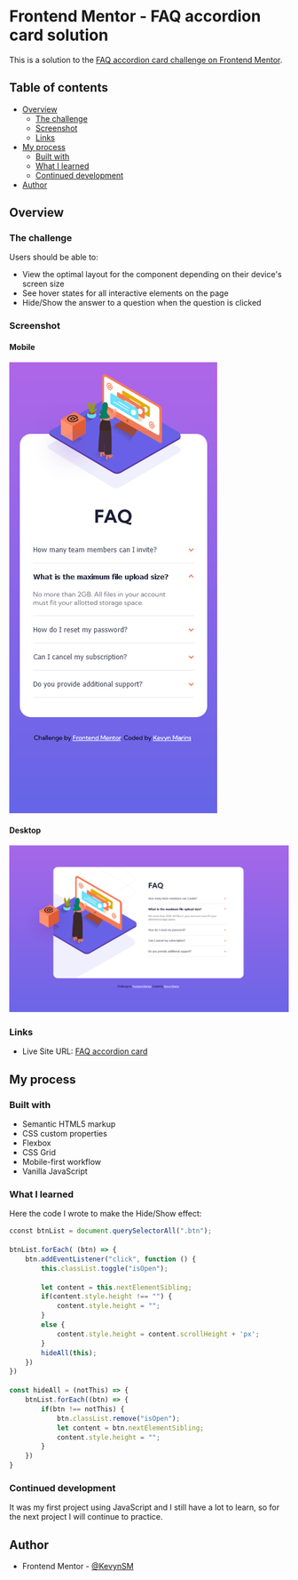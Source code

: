 # Frontend Mentor - FAQ accordion card solution

This is a solution to the [FAQ accordion card challenge on Frontend Mentor](https://www.frontendmentor.io/challenges/faq-accordion-card-XlyjD0Oam).

## Table of contents

- [Overview](#overview)
  - [The challenge](#the-challenge)
  - [Screenshot](#screenshot)
  - [Links](#links)
- [My process](#my-process)
  - [Built with](#built-with)
  - [What I learned](#what-i-learned)
  - [Continued development](#continued-development)  
- [Author](#author)


## Overview

### The challenge

Users should be able to:

- View the optimal layout for the component depending on their device's screen size
- See hover states for all interactive elements on the page
- Hide/Show the answer to a question when the question is clicked

### Screenshot

#### Mobile

![](images/Solution-mobile.png)

#### Desktop

![](images/Solution.png)

### Links

- Live Site URL: [FAQ accordion card](https://kevynsm.github.io/FAQ-accordion-card/)

## My process

### Built with

- Semantic HTML5 markup
- CSS custom properties
- Flexbox
- CSS Grid
- Mobile-first workflow
- Vanilla JavaScript

### What I learned

Here the code I wrote to make the Hide/Show effect:


```js
cconst btnList = document.querySelectorAll(".btn");

btnList.forEach( (btn) => {
    btn.addEventListener("click", function () {
        this.classList.toggle("isOpen");

        let content = this.nextElementSibling;        
        if(content.style.height !== "") {
            content.style.height = "";
        }
        else {
            content.style.height = content.scrollHeight + 'px';
        }
        hideAll(this);
    })
})

const hideAll = (notThis) => {
    btnList.forEach((btn) => {
        if(btn !== notThis) {
            btn.classList.remove("isOpen");
            let content = btn.nextElementSibling;
            content.style.height = "";
        }
    })
}
```

### Continued development

It was my first project using JavaScript and I still have a lot to learn, so for the next project I will continue to practice.


## Author

- Frontend Mentor - [@KevynSM](https://www.frontendmentor.io/profile/KevynSM)
